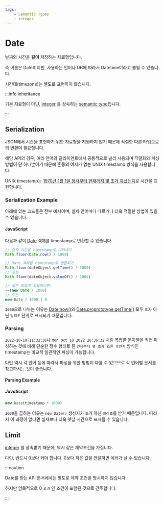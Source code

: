 ```yaml
---
tags:
    - Semantic Types
    - integer
---
```


# Date

날짜와 시간을 **같이** 저장하는 자료형입니다.

즉 이름은 Date이지만, 사용하는 언어나 DB에 따라서 Datetime이라고 불릴 수 있습니다.

시간대(timezone)는 별도로 표현하지 않습니다.

:::info inheritance

기본 자료형이 아닌, [integer](../primitive/integer.md) 를 상속하는 [semantic type](./README.md)입니다.

:::

## Serialization

JSON에서 시간을 표현하기 위한 자료형을 지원하지 않기 때문에 적절한 다른 타입으로의 변환이 필요합니다.

해당 API의 경우, 여러 언어와 클라이언트에서 공통적으로 널리 사용되며 직렬화와 파싱 방법이 단 하나뿐이기 때문에 혼동의 여지가 없는 UNIX timestamp 방식을 사용합니다.

UNIX timestamp는 <ins>1970년 1월 1일 정각부터 현재까지 몇 초가 지났는지</ins>로 시간을 표현합니다.

### Serialization Example

아래에 있는 코드들은 전부 예시이며, 실제 언어마다 다르거나 더욱 적절한 방법이 있을 수 있습니다.

#### JavaScript

다음과 같이 [Date](https://developer.mozilla.org/docs/Web/JavaScript/Reference/Global_Objects/Date) 객체를 timestamp로 변환할 수 있습니다.

<!-- prettier-ignore -->
```javascript
// 현재 시간을 timestamp로 나타내기
Math.floor(Date.now() / 1000)

// Date 객체를 timestamp로 변환하기
Math.floor(dateObject.getTime() / 1000)
// 또는
Math.floor(dateObject.valueOf() / 1000)

// 짧은 방법이 필요하다면:
~~(new Date / 1000)
// 또는
new Date / 1000 | 0
```

`1000`으로 나누는 이유는 [Date.now()](https://developer.mozilla.org/docs/Web/JavaScript/Reference/Global_Objects/Date/now)와 [Date.proprototype.getTime()](https://developer.mozilla.org/docs/Web/JavaScript/Reference/Global_Objects/Date/getTime) 모두 `초`가 아닌 `밀리초` 단위로 표시되기 때문입니다.

### Parsing

`2022-10-10T11:32:36`나 `Mon Oct 10 2022 20:36:32` 처럼 복잡한 문자열을 직접 파싱하는 것에 비해 단순한 정수 형태로 된 `언제부터 몇 초가 흐른 후인지` 방식인 timestamp는 비교적 일관적인 파싱이 가능합니다.

다만 역시 각 언어 등에 따라서 파싱을 위한 방법이 다를 수 있으므로 각 언어별 문서를 참고하시는 것이 좋습니다.

#### Parsing Example

##### JavaScript

```javascript
new Date(timestamp * 1000)
```

`1000`을 곱하는 이유는 `new Date()` 생성자가 `초`가 아닌 `밀리초`를 받기 때문입니다. 따라서 이 과정이 없다면 실제보다 더욱 옛날 시간으로 표시될 수 있습니다.

## Limit

[integer](../primitive/integer.md) 를 상속받기 때문에, 역시 같은 제약조건을 가집니다.

다만, 반드시 0보다 커야 합니다. 0보다 작은 값을 전달하면 에러가 날 수 있습니다.

:::caution

Date를 받는 API 문서에서는 별도로 제약 조건을 명시하지 않습니다.

하지만 암묵적으로 $0\leq n$ 인 조건이 포함된 것으로 간주합니다.

:::
